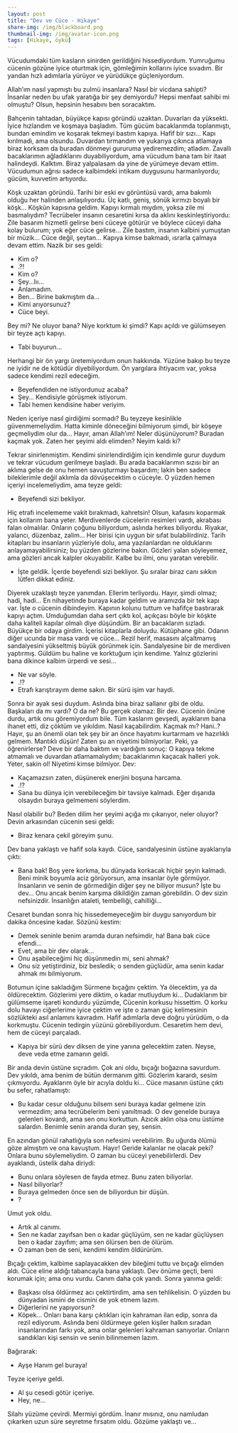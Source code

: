 ```yaml
---
layout: post
title: "Dev ve Cüce - Hikaye"
share-img: /img/blackboard.png
thumbnail-img: /img/avatar-icon.png
tags: [Hikaye, öykü]
---
```


Vücudumdaki tüm kasların sinirden gerildiğini hissediyordum. Yumruğumu cücenin gözüne iyice oturtmak için, gömleğimin kollarını iyice sıvadım. Bir yandan hızlı adımlarla yürüyor ve yürüdükçe güçleniyordum. 

Allah’ım nasıl yapmıştı bu zulmü insanlara? Nasıl bir vicdana sahipti? İnsanlar neden bu ufak yaratığa bir şey demiyordu? Hepsi menfaat sahibi mi olmuştu? Olsun, hepsinin hesabını ben soracaktım. 

Bahçenin tahtadan, büyükçe kapısı göründü uzaktan. Duvarları da yüksekti. İyice hızlandım ve koşmaya başladım. Tüm gücüm bacaklarımda toplanmıştı, bundan emindim ve koşarak tekmeyi bastım kapıya. Hafif bir sızı… Kapı kırılmadı, ama olsundu. Duvardan tırmandım ve yukarıya çıkınca atlamaya biraz korksam da buradan dönmeyi gururuma yediremezdim; atladım. Zavallı bacaklarımın ağladıklarını duyabiliyordum, ama vücudum bana tam bir itaat halindeydi. Kalktım. Biraz yalpalasam da yine de yürümeye devam ettim. Vücudumun ağrısı sadece kalbimdeki intikam duygusunu harmanlıyordu; gücüm, kuvvetim artıyordu.

Köşk uzaktan göründü. Tarihi bir eski ev görüntüsü vardı, ama bakımlı olduğu her halinden anlaşılıyordu. Üç katlı, geniş, sönük kırmızı boyalı bir köşk… Köşkün kapısına geldim. Kapıyı kırmalı mıydım, yoksa zile mi basmalıydım? Tecrübeler insanın cesaretini kırsa da aklını keskinleştiriyordu: Zile basarım hizmetli gelirse beni cüceye götürür ve böylece cüceyi daha kolay bulurum; yok eğer cüce gelirse… Zile bastım, insanın kalbini yumuştan bir müzik… Cüce değil, şeytan… Kapıya kimse bakmadı, ısrarla çalmaya devam ettim. Nazik bir ses geldi:

-	Kim o?
-	.?!
-	Kim o?
-	Şey…Iıı…
-	Anlamadım.
-	Ben… Birine bakmıştım da…
-	Kimi arıyorsunuz?
-	Cüce beyi.

Bey mi? Ne oluyor bana? Niye korktum ki şimdi? Kapı açıldı ve gülümseyen bir teyze açtı kapıyı.

-	Tabi buyurun…

Herhangi bir ön yargı üretemiyordum onun hakkında. Yüzüne bakıp bu teyze ne iyidir ne de kötüdür diyebiliyordum. Ön yargılara ihtiyacım var, yoksa sadece kendimi rezil edeceğim. 

-	Beyefendiden ne istiyordunuz acaba?
-	Şey… Kendisiyle görüşmek istiyorum. 
-	Tabi hemen kendisine haber veriyim.

Neden içeriye nasıl girdiğimi sormadı? Bu teyzeye kesinlikle güvenmemeliydim. Hatta kiminle döneceğini bilmiyorum şimdi, bir köşeye geçmeliydim olur da… Hayır, aman Allah’ım! Neler düşünüyorum? Buradan kaçmak yok. Zaten her şeyimi aldı elimden? Neyim kaldı ki? 

Tekrar sinirlenmiştim. Kendimi sinirlendirdiğim için kendimle gurur duydum ve tekrar vücudum gerilmeye başladı. Bu arada bacaklarımın sızısı bir an aklıma gelse de onu hemen savuşturmayı başardım; lakin ben sadece bileklerimle değil aklımla da dövüşecektim o cüceyle. O yüzden hemen içeriyi incelemeliydim, ama teyze geldi:

-	Beyefendi sizi bekliyor.

Hiç etrafı incelememe vakit bırakmadı, kahretsin! Olsun, kafasını koparmak için kollarım bana yeter. Merdivenlerde cücelerin resimleri vardı, akrabası falan olmalılar. Onların çoğunu biliyordum, aslında herkes biliyordu. Riyakar, yalancı, düzenbaz, zalim… Her birisi için uygun bir sıfat bulabilirdiniz. Tarih kitapları bu insanların yüzleriyle dolu, ama yazılanlardan ne olduklarını anlayamayabilirsiniz; bu yüzden gözlerine bakın. Gözleri yalan söyleyemez, ama gözleri ancak kalpler okuyabilir. Kalbe bu ilmi, onu yaratan verebilir.

-	İşte geldik. İçerde beyefendi sizi bekliyor. Şu sıralar biraz canı sıkkın lütfen dikkat ediniz.

Diyerek uzaklaştı teyze yanımdan. Ellerim terliyordu. Hayır, şimdi olmaz; hadi, hadi… En nihayetinde buraya kadar geldim ve aramızda bir tek kapı var. İşte o cücenin dibindeyim. Kapının kolunu tuttum ve hafifçe bastırarak kapıyı açtım. Umduğumdan daha sert çıktı kol, açıkçası böyle bir köşkte daha kaliteli kapılar olmalı diye düşündüm. Bir an bacaklarım sızladı. 
Büyükçe bir odaya girdim. İçerisi kitaplarla doluydu. Kütüphane gibi. Odanın diğer ucunda bir masa vardı ve cüce… Rezil herif, masasını alçaltmamış sandalyesini yükseltmiş büyük görünmek için. Sandalyesine bir de merdiven yaptırmış. Güldüm bu haline ve korktuğum için kendime. Yalnız gözlerini bana dikince kalbim ürperdi ve sesi…

-	Ne var söyle.
-	.!?
-	Etrafı karıştırayım deme sakın. Bir sürü işim var haydi.

Sonra bir ayak sesi duydum. Aslında bina biraz sallanır gibi de oldu. Başkaları da mı vardı? O da ne? Bu gerçek olamaz: Bir dev. Cücenin önüne durdu, artık onu göremiyordum bile. Tüm kaslarım gevşedi, ayaklarım bana ihanet etti, diz çöktüm ve yıkıldım. Nasıl kaçabilirdim. Kaçmak mı? Hani..? Hayır, şu an önemli olan tek şey bir an önce hayatımı kurtarmam ve hazırlıklı gelmem. Mantıklı düşün! Zaten şu an niyetimi bilmiyorlar. Peki, ya öğrenirlerse? Deve bir daha baktım ve vardığım sonuç: O kapıya tekme atmamalı ve duvardan atlamamalıydım; bacaklarımın kaçacak halleri yok. Yeter, sakin ol! Niyetimi kimse bilmiyor. Dev:

-	Kaçamazsın zaten, düşünerek enerjini boşuna harcama.
-	.!?
-	Sana bu dünya için verebileceğim bir tavsiye kalmadı. Eğer dışarıda olsaydın buraya gelmemeni söylerdim. 

Nasıl olabilir bu? Beden dilim her şeyimi açığa mı çıkarıyor, neler oluyor? Devin arkasından cücenin sesi geldi:

-	Biraz kenara çekil göreyim şunu.

Dev bana yaklaştı ve hafif sola kaydı. Cüce, sandalyesinin üstüne ayaklarıyla çıktı:

-	Bana bak! Boş yere korkma, bu dünyada korkacak hiçbir şeyin kalmadı. Beni minik boyumla aciz görüyorsun, ama insanlar öyle görmüyor. İnsanların ve senin de görmediğin diğer şey ne biliyor musun? İşte bu dev… Onu ancak benim karşıma dikildiğin zaman görebildin. O dev sizin nefsinizdir. İnsanlığın ataleti, tembelliği, cahilliği…

Cesaret bundan sonra hiç hissedemeyeceğim bir duygu sanıyordum bir dakika öncesine kadar. Sözünü kestim:

-	Demek seninle benim aramda duran nefsimdir, ha! Bana bak cüce efendi…
-	Evet, ama bir dev olarak...
-	Onu aşabileceğimi hiç düşünmedin mi, seni ahmak?
-	Onu siz yetiştirdiniz, biz besledik; o senden güçlüdür, ama senin kadar ahmak mı bilmiyorum. 

Botumun içine sakladığım Sürmene bıçağını çektim. Ya ölecektim, ya da öldürecektim. Gözlerimi yere diktim, o kadar mutluydum ki… Dudaklarım bir gülümseme işareti kondurdu yüzümde, Cücenin korkusu hissettim. O korku dolu havayı ciğerlerime iyice çektim ve işte o zaman güç kelimesinin sözlükteki asıl anlamını kavradım. Hafif adımlarla deve doğru yürüdüm, o da korkmuştu. Cücenin tedirgin yüzünü görebiliyordum. Cesaretim hem devi, hem de cüceyi parçaladı. 

-	Kapıya bir sürü dev diksen de yine yanına gelecektim zaten. Neyse, deve veda etme zamanın geldi. 

Bir anda devin üstüne sıçradım. Çok ani oldu, bıçağı boğazına savurdum. Dev yıkıldı, ama benim de bütün dermanım gitti. Gözlerim karardı, sesim çıkmıyordu. Ayaklarım öyle bir acıyla doldu ki… Cüce masanın üstüne çıktı bu sefer, rahatlamıştı:

-	Bu kadar cesur olduğunu bilsem seni buraya kadar gelmene izin vermezdim; ama tecrübelerim beni yanıltmadı. O dev genelde buraya gelenleri kovardı, ama sen onu korkuttun. Azıcık aklın olsa onu üstüme salardın. Benimle senin aranda duran şey, sensin.

En azından gönül rahatlığıyla son nefesimi verebilirim. Bu uğurda ölümü göze almıştım ve ona kavuştum. Hayır! Geride kalanlar ne olacak peki? Onlara bunu söylemeliydim. O zaman bu cüceyi yenebilirlerdi. Dev ayaklandı, üstelik daha diriydi:

-	Bunu onlara söylesen de fayda etmez. Bunu zaten biliyorlar. 
-	Nasıl biliyorlar?
-	Buraya gelmeden önce sen de biliyordun bir düşün.
-	?

Umut yok oldu.

-	Artık al canımı.
-	Sen ne kadar zayıfsan ben o kadar güçlüyüm, sen ne kadar güçlüysen ben o kadar zayıfım; ama sen ölürsen ben de ölürüm.
-	O zaman ben de seni, kendimi kendim öldürürüm.

Bıçağı çektim, kalbime saplayacakken dev bileğimi tuttu ve bıçağı elimden aldı. Cüce eline aldığı tabancayla bana yaklaştı. Dev önüme geçti, beni korumak için; ama onu vurdu. Canım daha çok yandı. Sonra yanıma geldi:

-	Başkası olsa öldürmez acı çektirtirdim, ama sen tehlikelisin. O yüzden bu dünyadan ismini de cismini de yok etmem lazım. 
-	Diğerlerini ne yapıyorsun?
-	Köpek… Onları bana karşı çıktıkları için kahraman ilan edip, sonra da rezil ediyorum. Aslında beni öldürmeye gelen kişiler halkın sıradan insanlarından farkı yok, ama onlar gelenleri kahraman sanıyorlar. Onların sandıkları kişi sensin ve senin bilinmemen lazım. 

Bağırarak:

-	Ayşe Hanım gel buraya!

Teyze içeriye geldi. 

-	Al şu cesedi götür içeriye.
-	Hey, ne…

Silahı yüzüme çevirdi. Mermiyi gördüm. İnanır mısınız, onu namludan çıkarken uzun süre seyretme fırsatım oldu. Gözüme yaklaştı ve…
